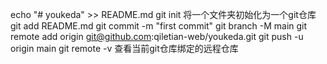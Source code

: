echo "# youkeda" >> README.md
git init 将一个文件夹初始化为一个git仓库
git add README.md
git commit -m "first commit"
git branch -M main
git remote add origin git@github.com:qiletian-web/youkeda.git
git push -u origin main
git remote -v 查看当前git仓库绑定的远程仓库